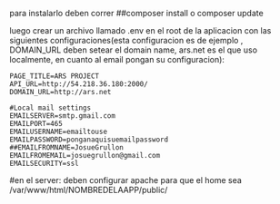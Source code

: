 para instalarlo deben correr
##composer install o composer update

luego crear un archivo llamado .env en el root de la aplicacion con las siguientes configuraciones(esta configuracion es de ejemplo , DOMAIN_URL deben setear el domain name, ars.net es el que uso localmente, en cuanto al email pongan su configuracion):
```
PAGE_TITLE=ARS PROJECT
API_URL=http://54.218.36.180:2000/
DOMAIN_URL=http://ars.net 

#Local mail settings
EMAILSERVER=smtp.gmail.com
EMAILPORT=465
EMAILUSERNAME=emailtouse
EMAILPASSWORD=ponganaquisuemailpassword
##EMAILFROMNAME=JosueGrullon
EMAILFROMEMAIL=josuegrullon@gmail.com
EMAILSECURITY=ssl 
```

#en el server:
deben configurar apache para que el home sea /var/www/html/NOMBREDELAAPP/public/
